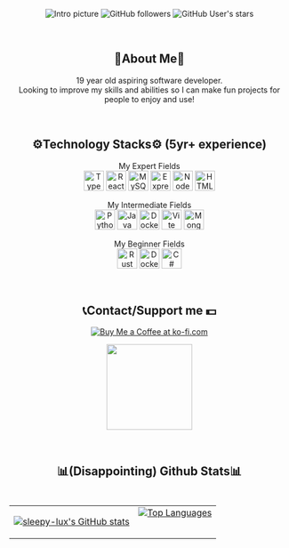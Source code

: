 <p align="center">
	<img alt="Intro picture" src="https://i.imgur.com/frHv0Sy.jpeg"/>
	<img alt="GitHub followers" src="https://img.shields.io/github/followers/sleepy-lux?style=fla"/> <img alt="GitHub User's stars" src="https://img.shields.io/github/stars/sleepy-lux?style=flat"/>
</p>
<br>
<h2 align="center">📂About Me📂</h2>
<p align="center">19 year old aspiring software developer.
<br>Looking to improve my skills and abilities so I can make fun projects for people to enjoy and use!</p>
<br>
<h2 align="center">⚙️Technology Stacks⚙️ (5yr+ experience)</h2>
<p align="center">
	<p align="center">My Expert Fields
		<br>
		<a href="https://www.typescriptlang.org/" target="_blank" rel="noreferrer"><img src="https://raw.githubusercontent.com/danielcranney/readme-generator/main/public/icons/skills/typescript-colored.svg" width="36" height="36" alt="TypeScript" /></a>
		<a href="https://reactjs.org/" target="_blank" rel="noreferrer"><img src="https://raw.githubusercontent.com/danielcranney/readme-generator/main/public/icons/skills/react-colored.svg" width="36" height="36" alt="React" /></a>
		<a href="https://www.mysql.com/" target="_blank" rel="noreferrer"><img src="https://raw.githubusercontent.com/danielcranney/readme-generator/main/public/icons/skills/mysql-colored.svg" width="36" height="36" alt="MySQL" /></a>
		<a href="https://expressjs.com/" target="_blank" rel="noreferrer"><img src="https://raw.githubusercontent.com/danielcranney/readme-generator/main/public/icons/skills/express-colored-dark.svg" width="36" height="36" alt="Express" /></a>
		<a href="https://nodejs.org/en/" target="_blank" rel="noreferrer"><img src="https://raw.githubusercontent.com/danielcranney/readme-generator/main/public/icons/skills/nodejs-colored.svg" width="36" height="36" alt="NodeJS" /></a>
		<a href="https://developer.mozilla.org/en-US/docs/Glossary/HTML5" target="_blank" rel="noreferrer"><img src="https://raw.githubusercontent.com/danielcranney/readme-generator/main/public/icons/skills/html5-colored.svg" width="36" height="36" alt="HTML5" /></a>
 	</p><p align="center">My Intermediate Fields
		<br>
		<a href="https://www.python.org/" target="_blank" rel="noreferrer"><img src="https://raw.githubusercontent.com/danielcranney/readme-generator/main/public/icons/skills/python-colored.svg" width="36" height="36" alt="Python" /></a>
		<a href="https://www.oracle.com/java/" target="_blank" rel="noreferrer"><img src="https://raw.githubusercontent.com/danielcranney/readme-generator/main/public/icons/skills/java-colored.svg" width="36" height="36" alt="Java" /></a>
		<a href="https://bun.sh/" target="_blank" rel="noreferrer"><img src="https://external-content.duckduckgo.com/iu/?u=https%3A%2F%2Fbun.sh%2Flogo-square.png&f=1&nofb=1&ipt=8d7043c29b9bf1bf250cf7befb8eb6e0a4b5ee0882d679dc17b13226ee131bc1&ipo=images" width="36" height="36" alt="Docker" /></a>
		<a href="https://vitejs.dev/" target="_blank" rel="noreferrer"><img src="https://raw.githubusercontent.com/danielcranney/readme-generator/main/public/icons/skills/vite-colored.svg" width="36" height="36" alt="Vite" /></a>
		<a href="https://www.mongodb.com/" target="_blank" rel="noreferrer"><img src="https://raw.githubusercontent.com/danielcranney/readme-generator/main/public/icons/skills/mongodb-colored.svg" width="36" height="36" alt="MongoDB" /></a>
	</p><p align="center">My Beginner Fields
		<br>
		<a href="https://www.rust-lang.org/" target="_blank" rel="noreferrer"><img src="https://raw.githubusercontent.com/danielcranney/readme-generator/main/public/icons/skills/rust-colored-dark.svg" width="36" height="36" alt="Rust" /></a>
		<a href="https://www.docker.com/" target="_blank" rel="noreferrer"><img src="https://raw.githubusercontent.com/danielcranney/readme-generator/main/public/icons/skills/docker-colored.svg" width="36" height="36" alt="Docker" /></a>
		<a href="https://docs.microsoft.com/en-us/dotnet/csharp/" target="_blank" rel="noreferrer"><img src="https://raw.githubusercontent.com/danielcranney/readme-generator/main/public/icons/skills/csharp-colored.svg" width="36" height="36" alt="C#" /></a>
	</p>
</p>
<br>

<h2 align="center">📞Contact/Support me 💵</h2>
<p align="center"><a href='https://ko-fi.com/sleepylux' target='_blank'><img align="center" src='https://storage.ko-fi.com/cdn/kofi5.png' alt='Buy Me a Coffee at ko-fi.com' /></a></p>
<p align="center"><img style="width:16cqw;" src="https://img.shields.io/badge/sleepyluxx-%235865F2.svg?&logo=discord&logoColor=white"></img></p>
<br>
<h2 align="center">📊(Disappointing) Github Stats📊
	<br><br>
	<table style="width:100%">
	   <tr>
		<td><a href="http://www.github.com/sleepy-lux"><img src="https://github-readme-stats.vercel.app/api?username=sleepy-lux&show_icons=true&hide=&title_color=6366f1&text_color=ffffff&icon_color=6366f1&bg_color=1c1917&hide_border=true&show_icons=true" alt="sleepy-lux's GitHub stats" /></a></td>
		<td><a href="https://github.com/sleepy-lux" align="left"><img src="https://github-readme-stats.vercel.app/api/top-langs/?username=sleepy-lux&langs_count=10&title_color=6366f1&text_color=ffffff&icon_color=6366f1&bg_color=1c1917&hide_border=true&locale=en&custom_title=Top%20%Languages" alt="Top Languages" /></a>
	<table style="width:100%"></td>
	  </tr>
	</table>
</h2>
